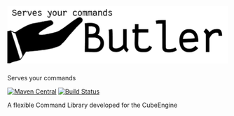 ![Butler](https://github.com/CubeEngine/Butler/blob/master/Butler.png?raw=true)
======

Serves your commands

[![Maven Central](https://maven-badges.herokuapp.com/maven-central/de.cubeisland.engine/butler/badge.svg?style=flat)](http://mvnrepository.com/artifact/de.cubeisland.engine/butler)
[![Build Status](https://travis-ci.org/CubeEngine/Butler.svg?branch=master)](https://travis-ci.org/CubeEngine/Butler)

A flexible Command Library developed for the CubeEngine
